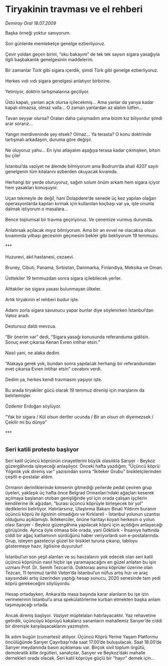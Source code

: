 # Tiryakinin travması ve el rehberi

*Demiray Oral 18.07.2009*

<div class="taraf_structure_2col_1zq">
<div class="margen_n">



 <p>Başka örneği yoktur sanıyorum. <br/><br/>Son günlerde memleketçe genelge ezberliyoruz. <br/><br/>Çevir yoldan geçen birini, “oku bakayım” de tek tek saysın sigara yasağıyla ilgili başbakanlık genelgesinin maddelerini. <br/><br/>Bir zamanlar Türk gibi sigara içerdik, şimdi Türk gibi genelge ezberliyoruz. <br/><br/>Herkes vıdı vıdı sigara genelgesi anlatıyor birbirine. <br/><br/>Yetmiyor, doktrin tartışmalarına geçiliyor. <br/><br/>Üstü kapalı, yanları açık olursa içilecekmiş... Ama yanlar da yarıya kadar kapalı olmazsa, olmaz valla... O zaman yanlardan az alalım lütfen... <br/><br/>Tavan seyyar olursa? Oraları daha çalışmadım ama bizim kız biliyordur şimdi arar sorarız... <br/><br/>Yangın merdiveninde şey etsek? Olmaz... Ya terasta? O konu doktrinde tartışmalı arkadaşım, duruma göre değişir. <br/><br/>Ne oluyoruz yahu... En iyisi atlayalım aşağıya terasa kadar çıkmışken, bitsin bu çile! <br/><br/>İstanbul’da vaziyet ne âlemde bilmiyorum ama Bodrum’da ahali 4207 sayılı genelgenin tüm kıtalarını ezberden okuyacak kıvamda. <br/><br/>Herhangi bir yerde oturuyoruz, sağım solum önüm arkam hem sigara içiyor hem yasakları konuşuyor. <br/><br/>Uçan tekmeyle de değil, hani Dolapdere’de senede üç kez yapılan olağan operasyonlarda kapıları kırmak için kullanılan koçbaşı var ya, işte onunla dalmak istiyorum o masalara... <br/><br/>Bence toplumsal bir travma geçiriyoruz. Ve çenemize vurmuş durumda. <br/><br/>Anlatırsak açılacak mıyız bilmiyorum. Ama bir an evvel ne olacaksa olsun kıvamında yılbaşı gecesinin geçmesini bekler gibi bekliyorum 19 temmuzu. <br/><br/>*** <br/><br/>Huzurevi, akıl hastanesi, cezaevi. <br/><br/>Bruney, Cibuti, Panama, Sırbistan, Danimarka, Finlandiya, Meksika ve Oman. <br/><br/>Üsttekiler 19 temmuzdan sonra sigara içilebilecek yerler. <br/><br/>Alttakiler ise sigara yasası bulunmayan ülkeler. <br/><br/>Artık tiryakinin el rehberi budur işte. <br/><br/>Adamı zorla sigara savunucu yapar bunlar diye söylenirken İstanbul’dan Vatoz aradı. <br/><br/>Destursuz daldı mevzua. <br/><br/>“Bir önerim var” dedi, “Sigara yasağı konusunda referanduma gidilsin. Sonuç evet çıkarsa Kenan Evren intihar etsin.” <br/><br/>Nasıl yani, ne alaka dedim. <br/><br/>“Alakaya gerek yok, bundan sonra yapılacak herhangi bir referandumdan evet çıkarsa Evren intihar etsin” cevabını verdi. <br/><br/>Dedim ya, herkes kendi travmasını yaşıyor işte. <br/><br/>Bu arada tiryakiler gücü olarak 19 temmuz direnişi için marşlarını da belirlemişler. <br/><br/>Özdemir Erdoğan söylüyor. <br/><br/>“Yak bir sigara / Kül olsun dertler ucunda / Bir an olsun oh diyemezsek /Çekilir mi bu dünya” <br/><br/>***<br/><br/><br/><font size="4"><strong>Seri katili protesto başlıyor</strong></font> <br/><br/>Seri katil üçüncü köprünün cinayetlerini büyük olasılıkla Sarıyer - Beykoz güzergâhında işleyeceği anlaşılıyor. Önceki hafta yazdığım, “Üçüncü köprü: Yılgınlık yok direniş var” yazısından sonra “İkiteker Grubu” bisikletçilerinden çeşitli e-postalar aldım. <br/><br/>Ormanın derinliklerinde kimsenin gitmediği yerlerde pedal çeviren grup üyeleri, yaklaşık üç hafta önce Belgrad Ormanları’ndaki ağaçları keserek açılmaya başlanan otoban genişliğinde yol için orada çalışan işçilerin kendilerine ilk ağızdan, “burası üçüncü köprüyle birleşecek bir yol” dediklerini belirtiyor. Hatırlarsınız, Ulaştırma Bakanı Binali Yıldırım buranın üçüncü köprü ile ilgisinin olmadığını ve Kırklareli - İstanbul yolunun uzantısı olduğunu açıklamıştı. İkitekerciler, önüne haritayı koyan herkesin o yolun olası Sarıyer - Beykoz güzergâhına yapılacak köprü için açıldığını anlayacağı görüşünde. Ayrıca öyle olmasa bile orada, yani Göktürk - İhsaniye hattında ciddi bir ağaç katliamının sürdüğünü haber veriyorlardı son e-postalarında. Grup, isteyen gazeteciyi güzel bir bisiklet turuna çıkarıp, tabloyu göstermeye hazır, ilgilisine duyurulur! <br/><br/>İstanbul’un son yeşil alanları ve su havzalarını yok edecek olan seri katil üçüncü köprünün nasıl hiçbir işe yaramayacağını en güzel anlatan bu işin uzmanı Prof. Dr. Semih Tezcan’dı. Doktorası asma köprüler üzerine olan Tezcan, 11 temmuz tarihli <i>Vatan</i>’da İstanbul’un nüfus artış hızı ve araç sayısındaki artış üzerinden yaptığı hesap sonucu, 2020 senesinde tam yedi köprü gerekeceğini söylüyordu. <br/><br/>Hesap ortadayken, Ankara’da masa başında karar alanların bu işe izin vermelerinin İstanbul’u arsa spekülatörlerine kurban etmekten başka anlam taşımayacağı ortada. <br/><br/>Ancak direniş başlıyor. <i>Vaziyet</i> müptelaları hatırlayacaktır. Yaz rehavetine getirdik, üçüncüyü köprüyü kakalarız sananların mahallemiz Sarıyer’de ciddi bir direnişle karşılaşacaklarını yazmıştım. <br/><br/>İlk adım bugün (cumartesi) atılıyor. Üçüncü Köprü Yerine Yaşam Platformu öncülüğünde Sarıyer Çayırbaşı’nda saat 17.00’de buluşulacak. Saat 18.00’de Sarıyer meydanında basın açıklaması var. Birçok sivil toplum örgütü, demokratik kitle örgütleri, sanatçılar, Sarıyer ve Beykoz’daki mahalle dernekleri orada olacak. Seri katil köprüye güçlü bir “hayır” demek için...</p>
<br/>
<br/>
<br/>



<br/>


<div id="taraf_not">
</div>

</div>


</div>
